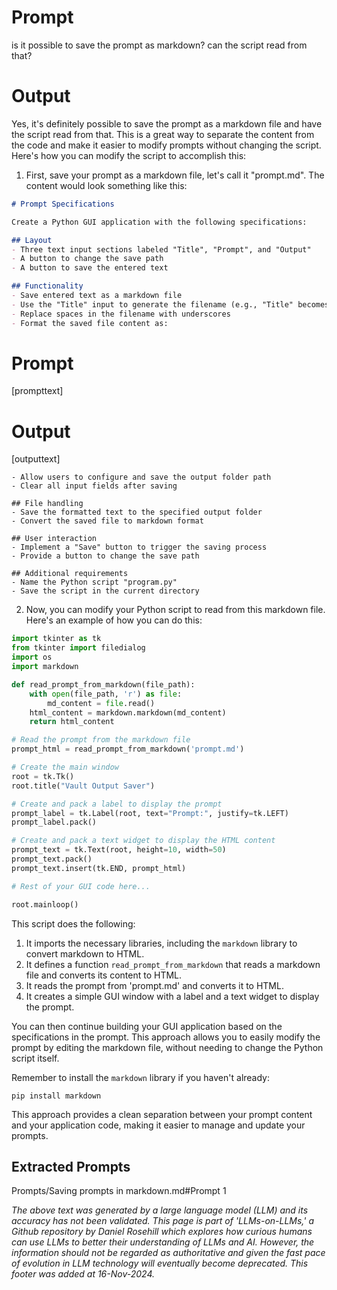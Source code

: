 # Prompt

is it possible to save the prompt as markdown? can the script read from that?

# Output

Yes, it's definitely possible to save the prompt as a markdown file and have the script read from that. This is a great way to separate the content from the code and make it easier to modify prompts without changing the script. Here's how you can modify the script to accomplish this:

1. First, save your prompt as a markdown file, let's call it "prompt.md". The content would look something like this:

```markdown
# Prompt Specifications

Create a Python GUI application with the following specifications:

## Layout
- Three text input sections labeled "Title", "Prompt", and "Output"
- A button to change the save path
- A button to save the entered text

## Functionality
- Save entered text as a markdown file
- Use the "Title" input to generate the filename (e.g., "Title" becomes "title.md")
- Replace spaces in the filename with underscores
- Format the saved file content as:
```

# Prompt

\[prompttext]

# Output

\[outputtext]

```
- Allow users to configure and save the output folder path
- Clear all input fields after saving

## File handling
- Save the formatted text to the specified output folder
- Convert the saved file to markdown format

## User interaction
- Implement a "Save" button to trigger the saving process
- Provide a button to change the save path

## Additional requirements
- Name the Python script "program.py"
- Save the script in the current directory
```

2. Now, you can modify your Python script to read from this markdown file. Here's an example of how you can do this:

```python
import tkinter as tk
from tkinter import filedialog
import os
import markdown

def read_prompt_from_markdown(file_path):
    with open(file_path, 'r') as file:
        md_content = file.read()
    html_content = markdown.markdown(md_content)
    return html_content

# Read the prompt from the markdown file
prompt_html = read_prompt_from_markdown('prompt.md')

# Create the main window
root = tk.Tk()
root.title("Vault Output Saver")

# Create and pack a label to display the prompt
prompt_label = tk.Label(root, text="Prompt:", justify=tk.LEFT)
prompt_label.pack()

# Create and pack a text widget to display the HTML content
prompt_text = tk.Text(root, height=10, width=50)
prompt_text.pack()
prompt_text.insert(tk.END, prompt_html)

# Rest of your GUI code here...

root.mainloop()
```

This script does the following:

1. It imports the necessary libraries, including the `markdown` library to convert markdown to HTML.
2. It defines a function `read_prompt_from_markdown` that reads a markdown file and converts its content to HTML.
3. It reads the prompt from 'prompt.md' and converts it to HTML.
4. It creates a simple GUI window with a label and a text widget to display the prompt.

You can then continue building your GUI application based on the specifications in the prompt. This approach allows you to easily modify the prompt by editing the markdown file, without needing to change the Python script itself.

Remember to install the `markdown` library if you haven't already:

```
pip install markdown
```

This approach provides a clean separation between your prompt content and your application code, making it easier to manage and update your prompts.

## Extracted Prompts

Prompts/Saving prompts in markdown.md#Prompt 1

*The above text was generated by a large language model (LLM) and its accuracy has not been validated. This page is part of 'LLMs-on-LLMs,' a Github repository by Daniel Rosehill which explores how curious humans can use LLMs to better their understanding of LLMs and AI. However, the information should not be regarded as authoritative and given the fast pace of evolution in LLM technology will eventually become deprecated. This footer was added at 16-Nov-2024.*


